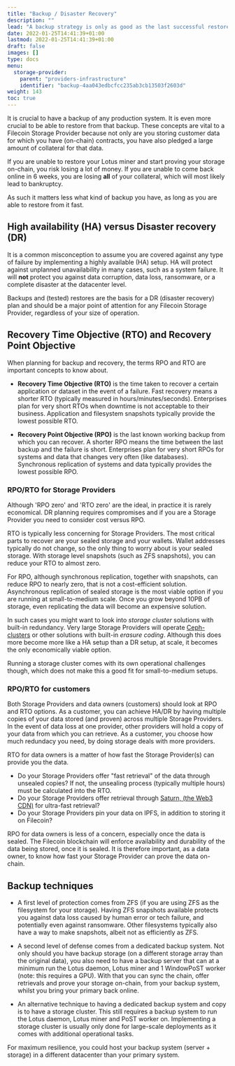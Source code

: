 ```yaml
---
title: "Backup / Disaster Recovery"
description: ""
lead: "A backup strategy is only as good as the last successful restore."
date: 2022-01-25T14:41:39+01:00
lastmod: 2022-01-25T14:41:39+01:00
draft: false
images: []
type: docs
menu:
  storage-provider:
    parent: "providers-infrastructure"
    identifier: "backup-4aa043edbcfcc235ab3cb13503f2603d"
weight: 143
toc: true
---
```


It is crucial to have a backup of any production system. It is even more crucial to be able to restore from that backup. These concepts are vital to a Filecoin Storage Provider because not only are you storing customer data for which you have (on-chain) contracts, you have also pledged a large amount of collateral for that data.

If you are unable to restore your Lotus miner and start proving your storage on-chain, you risk losing a lot of money. If you are unable to come back online in 6 weeks, you are losing **all** of your collateral, which will most likely lead to bankruptcy.

As such it matters less what kind of backup you have, as long as you are able to restore from it fast.

## High availability (HA) versus Disaster recovery (DR)

It is a common misconception to assume you are covered against any type of failure by implementing a highly available (HA) setup. HA will protect against unplanned unavailability in many cases, such as a system failure. It will **not** protect you against data corruption, data loss, ransomware, or a complete disaster at the datacenter level.

Backups and (tested) restores are the basis for a DR (disaster recovery) plan and should be a major point of attention for any Filecoin Storage Provider, regardless of your size of operation.

## Recovery Time Objective (RTO) and Recovery Point Objective

When planning for backup and recovery, the terms RPO and RTO are important concepts to know about.

- **Recovery Time Objective (RTO)** is the time taken to recover a certain application or dataset in the event of a failure. Fast recovery means a shorter RTO (typically measured in hours/minutes/seconds). Enterprises plan for very short RTOs when downtime is not acceptable to their business. Application and filesystem snapshots typically provide the lowest possible RTO.

- **Recovery Point Objective (RPO)** is the last known working backup from which you can recover. A shorter RPO means the time between the last backup and the failure is short. Enterprises plan for very short RPOs for systems and data that changes very often (like databases). Synchronous replication of systems and data typically provides the lowest possible RPO.

### RPO/RTO for Storage Providers

Although 'RPO zero' and 'RTO zero' are the ideal, in practice it is rarely economical. DR planning requires compromises and if you are a Storage Provider you need to consider cost versus RPO.

RTO is typically less concerning for Storage Providers. The most critical parts to recover are your sealed storage and your wallets. Wallet addresses typically do not change, so the only thing to worry about is your sealed storage. With storage level snapshots (such as ZFS snapshots), you can reduce your RTO to almost zero.

For RPO, although synchronous replication, together with snapshots, can reduce RPO to nearly zero, that is not a cost-efficient solution. Asynchronous replication of sealed storage is the most viable option if you are running at small-to-medium scale. Once you grow beyond 10PB of storage, even replicating the data will become an expensive solution.

In such cases you might want to look into _storage cluster_ solutions with built-in redundancy. Very large Storage Providers will operate [Ceph-clusters](https://en.wikipedia.org/wiki/Ceph_(software)) or other solutions with built-in _erasure coding_. Although this does more become more like a HA setup than a DR setup, at scale, it becomes the only economically viable option.

Running a storage cluster comes with its own operational challenges though, which does not make this a good fit for small-to-medium setups.

### RPO/RTO for customers

Both Storage Providers and data owners (customers) should look at RPO and RTO options. As a customer, you can achieve HA/DR by having multiple copies of your data stored (and proven) across multiple Storage Providers. In the event of data loss at one provider, other providers will hold a copy of your data from which you can retrieve. As a customer, you choose how much redundacy you need, by doing storage deals with more providers.

RTO for data owners is a matter of how fast the Storage Provider(s) can provide you the data.

- Do your Storage Providers offer "fast retrieval" of the data through unsealed copies? If not, the unsealing process (typically multiple hours) must be calculated into the RTO.
- Do your Storage Providers offer retrieval through [Saturn, (the Web3 CDN)](https://strn.network) for ultra-fast retrieval?
- Do your Storage Providers pin your data on IPFS, in addition to storing it on Filecoin?

RPO for data owners is less of a concern, especially once the data is sealed. The Filecoin blockchain will enforce availability and durability of the data being stored, once it is sealed. It is therefore important, as a data owner, to know how fast your Storage Provider can prove the data on-chain.

## Backup techniques

- A first level of protection comes from ZFS (if you are using ZFS as the filesystem for your storage). Having ZFS snapshots available protects you against data loss caused by human error or tech failure, and potentially even against ransomware. Other filesystems typically also have a way to make snapshots, albeit not as efficiently as ZFS.

- A second level of defense comes from a dedicated backup system. Not only should you have backup storage (on a different storage array than the original data), you also need to have a backup server that can at a minimum run the Lotus daemon, Lotus miner and 1 WindowPoST worker (note: this requires a GPU). With that you can sync the chain, offer retrievals and prove your storage on-chain, from your backup system, whilst you bring your primary back online.

- An alternative technique to having a dedicated backup system and copy is to have a storage cluster. This still requires a backup system to run the Lotus daemon, Lotus miner and PoST worker on. Implementing a storage cluster is usually only done for large-scale deployments as it comes with additional operational tasks.

For maximum resilience, you could host your backup system (server + storage) in a different datacenter than your primary system.
